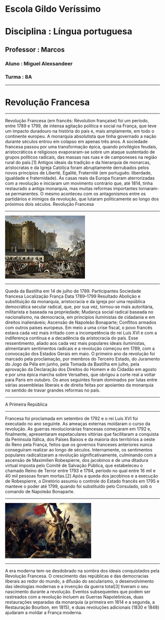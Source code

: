 # Escola Gildo Veríssimo

# Disciplina : Língua portuguesa 

## Professor : Marcos 
### Aluno : Miguel Alexsandeer 
### Turma : 8A
---

# Revolução Francesa
---


Revolução Francesa (em francês: Révolution française) foi um período, entre 1789 e 1799, de intensa agitação política e social na França, que teve um impacto duradouro na história do país e, mais amplamente, em todo o continente europeu. A monarquia absolutista que tinha governado a nação durante séculos entrou em colapso em apenas três anos. A sociedade francesa passou por uma transformação épica, quando privilégios feudais, aristocráticos e religiosos evaporaram-se sobre um ataque sustentado de grupos políticos radicais, das massas nas ruas e de camponeses na região rural do país.[1] Antigos ideais da tradição e da hierarquia de monarcas, aristocratas e da Igreja Católica foram abruptamente derrubados pelos novos princípios de Liberté, Égalité, Fraternité (em português: liberdade, igualdade e fraternidade). As casas reais da Europa ficaram aterrorizadas com a revolução e iniciaram um movimento contrário que, até 1814, tinha restaurado a antiga monarquia, mas muitas reformas importantes tornaram-se permanentes. O mesmo aconteceu com os antagonismos entre os partidários e inimigos da revolução, que lutaram politicamente ao longo dos próximos dois séculos.
Revolução Francesa

--- 

![Image](./8c44c24785c2bc94620477584dbee46a.jpg) 

---

Queda da Bastilha em 14 de julho de 1789.
Participantes
Sociedade francesa
Localização
França
Data
1789–1799
Resultado
Abolição e substituição da monarquia, aristocracia e da igreja por uma república democrática secular radical, que, por sua vez, tornou-se mais autoritária, militarista e baseada na propriedade;
Mudança social radical baseada no nacionalismo, na democracia, em princípios iluministas de cidadania e em direitos inalienáveis;
Ascensão de Napoleão Bonaparte;
Conflitos armados com outros países europeus.
Em meio a uma crise fiscal, o povo francês estava cada vez mais irritado com a incompetência do rei Luís XVI e com a indiferença contínua e a decadência da aristocracia do país. Esse ressentimento, aliado aos cada vez mais populares ideais iluministas, alimentaram sentimentos radicais e a revolução começou em 1789, com a convocação dos Estados Gerais em maio. O primeiro ano da revolução foi marcado pela proclamação, por membros do Terceiro Estado, do Juramento do Jogo da Péla em junho, pela Tomada da Bastilha em julho, pela aprovação da Declaração dos Direitos do Homem e do Cidadão em agosto e por uma épica marcha sobre Versalhes, que obrigou a corte real a voltar para Paris em outubro. Os anos seguintes foram dominados por lutas entre várias assembleias liberais e de direita feitas por apoiantes da monarquia no sentido de travar grandes reformas no país.

---

A Primeira República
  
---
 Francesa foi proclamada em setembro de 1792 e o rei Luís XVI foi executado no ano seguinte. As ameaças externas moldaram o curso da revolução. As guerras revolucionárias francesas começaram em 1792 e, finalmente, apresentaram espetaculares vitórias que facilitaram a conquista da Península Itálica, dos Países Baixos e da maioria dos territórios a oeste do Reno pela França, feitos que os governos franceses anteriores nunca conseguiram realizar ao longo de séculos. Internamente, os sentimentos populares radicalizaram a revolução significativamente, culminando com a ascensão de Maximilien Robespierre, dos jacobinos e de uma ditadura virtual imposta pelo Comitê de Salvação Pública, que estabeleceu o chamado Reino de Terror entre 1793 e 1794, período no qual entre 16 mil e 40 mil pessoas foram mortas.[2] Após a queda dos jacobinos e a execução de Robespierre, o Diretório assumiu o controle do Estado francês em 1795 e manteve o poder até 1799, quando foi substituído pelo Consulado, sob o comando de Napoleão Bonaparte.

---
![Image](./8b6fed77007956974f83f2e3e7111ace.jpg) 

---

A era moderna tem-se desdobrado na sombra dos ideais conquistados pela Revolução Francesa. O crescimento das repúblicas e das democracias liberais ao redor do mundo, a difusão do secularismo, o desenvolvimento das ideologias modernas e a invenção da guerra total[3] tiveram o seu nascimento durante a revolução. Eventos subsequentes que podem ser rastreados com a revolução incluem as Guerras Napoleônicas, duas restaurações separadas da monarquia (a primeira em 1814 e a segunda, a Restauração Bourbon, em 1815), e duas revoluções adicionais (1830 e 1848) ajudaram a moldar a França moderna.
